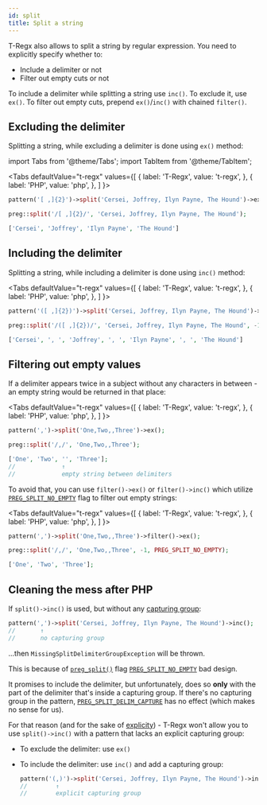 ```yaml
---
id: split
title: Split a string
---
```


T-Regx also allows to split a string by regular expression. You need to explicitly specify whether to:

- Include a delimiter or not
- Filter out empty cuts or not

To include a delimiter while splitting a string use `inc()`. To exclude it, use `ex()`. To filter out empty cuts, prepend
`ex()`/`inc()` with chained `filter()`.

## Excluding the delimiter

Splitting a string, while excluding a delimiter is done using `ex()` method:

import Tabs from '@theme/Tabs';
import TabItem from '@theme/TabItem';

<Tabs
defaultValue="t-regx"
values={[
{ label: 'T-Regx', value: 't-regx', },
{ label: 'PHP', value: 'php', },
]
}>
<TabItem value="t-regx">

```php
pattern('[ ,]{2}')->split('Cersei, Joffrey, Ilyn Payne, The Hound')->ex();
```

</TabItem>
<TabItem value="php">

```php
preg::split('/[ ,]{2}/', 'Cersei, Joffrey, Ilyn Payne, The Hound');
```

</TabItem>
</Tabs>

<!--Result-Value-->

```php
['Cersei', 'Joffrey', 'Ilyn Payne', 'The Hound']
```

## Including the delimiter

Splitting a string, while including a delimiter is done using `inc()` method:

<Tabs
defaultValue="t-regx"
values={[
{ label: 'T-Regx', value: 't-regx', },
{ label: 'PHP', value: 'php', },
]
}>
<TabItem value="t-regx">

```php
pattern('([ ,]{2})')->split('Cersei, Joffrey, Ilyn Payne, The Hound')->inc();
```

</TabItem>
<TabItem value="php">

```php
preg::split('/([ ,]{2})/', 'Cersei, Joffrey, Ilyn Payne, The Hound', -1, PREG_SPLIT_DELIM_CAPTURE);
```

</TabItem>
</Tabs>

<!--Result-Value-->

```php
['Cersei', ', ', 'Joffrey', ', ', 'Ilyn Payne', ', ', 'The Hound']
```

## Filtering out empty values

If a delimiter appears twice in a subject without any characters in between - an empty string would be returned
in that place:

<Tabs
defaultValue="t-regx"
values={[
{ label: 'T-Regx', value: 't-regx', },
{ label: 'PHP', value: 'php', },
]
}>
<TabItem value="t-regx">

```php
pattern(',')->split('One,Two,,Three')->ex();
```

</TabItem>
<TabItem value="php">

```php
preg::split('/,/', 'One,Two,,Three');
```

</TabItem>
</Tabs>

<!--Result-Value-->

```php
['One', 'Two', '', 'Three'];
//             ↑
//             empty string between delimiters
```

<!--Result-Value:{return-at(first)}-->

To avoid that, you can use `filter()->ex()` or `filter()->inc()` which utilize [`PREG_SPLIT_NO_EMPTY`][1] flag to filter out
empty strings:

<Tabs
defaultValue="t-regx"
values={[
{ label: 'T-Regx', value: 't-regx', },
{ label: 'PHP', value: 'php', },
]
}>
<TabItem value="t-regx">

```php
pattern(',')->split('One,Two,,Three')->filter()->ex();
```

</TabItem>
<TabItem value="php">

```php
preg::split('/,/', 'One,Two,,Three', -1, PREG_SPLIT_NO_EMPTY);
```

</TabItem>
</Tabs>

<!--Result-Value-->

```php
['One', 'Two', 'Three'];
```

## Cleaning the mess after PHP

If `split()->inc()` is used, but without any [capturing group](match-groups.md):

```php
pattern(',')->split('Cersei, Joffrey, Ilyn Payne, The Hound')->inc();
//       ↑
//       no capturing group
```

...then `MissingSplitDelimiterGroupException` will be thrown.

This is because of [`preg_split()`][1] flag [`PREG_SPLIT_NO_EMPTY`][1] bad design.

It promises to include the delimiter, but unfortunately, does so **only** with the part of the delimiter that's inside
a capturing group. If there's no capturing group in the pattern, [`PREG_SPLIT_DELIM_CAPTURE`][1] has no effect
(which makes no sense for us).

For that reason (and for the sake of [explicity](whats-the-point.md#t-regx-to-the-rescue)) - T-Regx won't allow you to use
`split()->inc()` with a pattern that lacks an explicit capturing group:

- To exclude the delimiter: use `ex()`
- To include the delimiter: use `inc()` and add a capturing group:

  ```php
  pattern('(,)')->split('Cersei, Joffrey, Ilyn Payne, The Hound')->inc();
  //        ↑
  //        explicit capturing group
  ```

[1]: https://www.php.net/manual/en/function.preg-split.php
